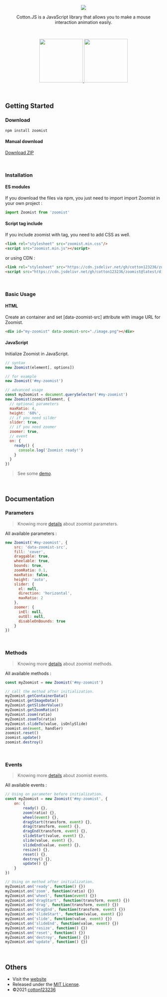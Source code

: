 <p align="center">
<a href="https://cotton123236.github.io/zoomist/index.html">
  <img src="https://i.imgur.com/VfD4y0r.png" />
</a>
</p>
<p align="center">Cotton.JS is a JavaScript library that allows you to make a mouse interaction animation easily.</p>
<br>
<p align="center">
<a href="https://cotton123236.github.io/zoomist/index.html#demo">
  <img src="https://i.imgur.com/WkskZIG.png" width="140" />
</a>
<a href="https://cotton123236.github.io/zoomist/index.html#documentation">
  <img src="https://i.imgur.com/07nAha8.png" width="140" />
</a>
</p>

<br>

## Getting Started

### Download

```
npm install zoomist
```
#### Manual download
[Download ZIP](https://github.com/cotton123236/zoomist/archive/refs/heads/main.zip)

<br>

### Installation

#### ES modules
If you download the files via npm, you just need to import import Zoomist in your own project :
```js
import Zoomist from 'zoomist'
```
#### Script tag include
If you include zoomist with tag, you need to add CSS as well.
```html
<link rel="stylesheet" src="zoomist.min.css"/>
<script src="zoomist.min.js"></script>
```
or using CDN :
```html
<link rel="stylesheet" src="https://cdn.jsdelivr.net/gh/cotton123236/zoomist@latest/dist/zoomist.min.css"/>
<script src="https://cdn.jsdelivr.net/gh/cotton123236/zoomist@latest/dist/zoomist.min.js"></script>
```

<br>

### Basic Usage

#### HTML
Create an container and set [data-zoomist-src] attribute with image URL for Zoomist.
```html
<div id="my-zoomist" data-zoomist-src="./image.png"></div>
```
#### JavaScript
Initialize Zoomist in JavaScript.
```js
// syntax
new Zoomist(element[, options])

// for example
new Zoomist('#my-zoomist')

// advanced usage
const myZoomist = document.querySelector('#my-zoomist')
new Zoomist(zoomistElement, {
  // optional parameters
  maxRatio: 4,
  height: '60%',
  // if you need silder
  slider: true,
  // if you need zoomer
  zoomer: true,
  // event
  on: {
    ready() {
      console.log('Zoomist ready!')
    }
  }
})
```
>See some [demo](https://cotton123236.github.io/zoomist/index.html#demo).

<br>

## Documentation

### Parameters
>Knowing more [details](https://cotton123236.github.io/zoomist/index.html#parameters) about zoomist parameters.

All available parameters :
```js
new Zoomist('#my-zoomist', {
    src: 'data-zoomist-src',
    fill: 'cover',
    draggable: true,
    wheelable: true,
    bounds: true,
    zoomRatio: 0.1,
    maxRatio: false,
    height: 'auto',
    slider: {
      el: null,
      direction: 'horizontal',
      maxRatio: 2
    },
    zoomer: {
      inEl: null,
      outEl: null,
      disableOnBounds: true
    }
})
```

<br>

### Methods
>Knowing more [details](https://cotton123236.github.io/zoomist/index.html#methods) about zoomist methods.

All available methods :
```js
const myZoomist = new Zoomist('#my-zoomist')

// call the method after initialization.
myZoomist.getContainerData()
myZoomist.getImageData()
myZoomist.getSliderValue()
myZoomist.getZoomRatio()
myZoomist.zoom(ratio)
myZoomist.zoomTo(ratio)
myZoomist.slideTo(value, isOnlySlide)
zoomist.on(event, handler)
zoomist.reset()
zoomist.update()
zoomist.destroy()
```

<br>

### Events
>Knowing more [details](https://cotton123236.github.io/zoomist/index.html#events) about zoomist events.

All available events :
```js
// Using on parameter before initialization.
const myZoomist = new Zoomist('#my-zoomist', {
    on: {
        ready() {},
        zoom(ratio) {},
        wheel(event) {},
        dragStart(transform, event) {},
        drag(transform, event) {},
        dragEnd(transform, event) {},
        slideStart(value, event) {},
        slide(value, event) {},
        slideEnd(value, event) {},
        resize() {},
        reset() {},
        destroy() {},
        update() {}
    }
})

// Using on method after initialization.
myZoomist.on('ready', function() {})
myZoomist.on('zoom', function(ratio) {})
myZoomist.on('wheel', function(event) {})
myZoomist.on('dragStart', function(transform, event) {})
myZoomist.on('drag', function(transform, event) {})
myZoomist.on('dragEnd', function(transform, event) {})
myZoomist.on('slideStart', function(value, event) {})
myZoomist.on('slide', function(value, event) {})
myZoomist.on('slideEnd', function(value, event) {})
myZoomist.on('resize', function() {})
myZoomist.on('reset', function() {})
myZoomist.on('destroy', function() {})
myZoomist.on('update', function() {})
```

<br>

## Others

* Visit the [website](https://cotton123236.github.io/zoomist/index.html)
* Released under the [MIT License](https://github.com/cotton123236/CottonJS/blob/main/LICENSE).
* ©2021 [cotton123236](https://github.com/cotton123236)